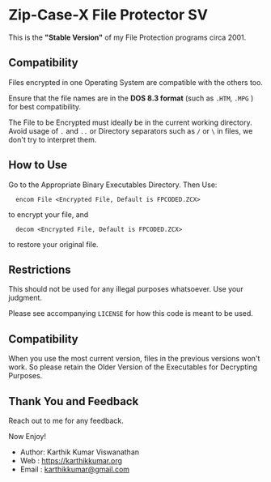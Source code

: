 Zip-Case-X File Protector SV
============================

This is the **"Stable Version"** of my File Protection programs
circa 2001.

## Compatibility

Files encrypted in one Operating System are compatible with the others
too.

Ensure that the file names are in the **DOS 8.3 format**
(such as `.HTM`, `.MPG` ) for best compatibility.

The File to be Encrypted must ideally be in the current working
directory. Avoid usage of `.` and `..` or Directory separators
such as `/` or `\` in files, we don't try to interpret them.

## How to Use

Go to the Appropriate Binary Executables Directory. Then Use:

```shell
  encom File <Encrypted File, Default is FPCODED.ZCX>
```

to encrypt your file, and

```shell
  decom <Encrypted File, Default is FPCODED.ZCX>
```

to restore your original file.

## Restrictions

This should not be used for any illegal purposes whatsoever.
Use your judgment.

Please see accompanying `LICENSE` for how this code is meant
to be used.

## Compatibility

When you use the most current version, files in the previous
versions won't work. So please retain the Older Version of
the Executables for Decrypting Purposes.

## Thank You and Feedback

Reach out to me for any feedback.

Now Enjoy!

* Author: Karthik Kumar Viswanathan
* Web   : https://karthikkumar.org
* Email : karthikkumar@gmail.com
